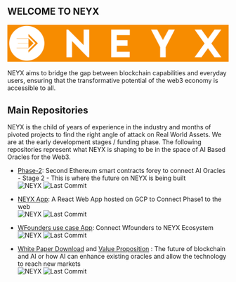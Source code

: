 ## WELCOME TO NEYX
![NEYX LOGO](https://github.com/NEYXHQ/.github/blob/main/LOGO-TEXT.jpg)

NEYX aims to bridge the gap between blockchain capabilities and everyday users, ensuring that the transformative potential of the web3 economy is accessible to all.

## Main Repositories
NEYX is the child of years of experience in the industry and months of pivoted projects to find the right angle of attack on Real World Assets. We are at the early development stages / funding phase. The following repositories represent what NEYX is shaping to be in the space of AI Based Oracles for the Web3.

* [Phase-2](https://github.com/NEYXHQ/phase2): Second Ethereum smart contracts forey to connect AI Oracles - Stage 2 - This is where the future on NEYX is being built
  <BR>![NEYX](https://img.shields.io/badge/NEYX-Development-orange)     ![Last Commit](https://img.shields.io/github/last-commit/NEYXHQ/phase2)

* [NEYX App](https://github.com/NEYXHQ/NEYXConnect): A React Web App hosted on GCP to Connect Phase1 to the web
  <BR>![NEYX](https://img.shields.io/badge/NEYX-Development-orange)     ![Last Commit](https://img.shields.io/github/last-commit/NEYXHQ/NEYXConnect)

* [WFounders use case App](https://github.com/NEYXHQ/WFoundersConnect): Connect Wfounders to NEYX Ecosystem
  <BR>![NEYX](https://img.shields.io/badge/NEYX-Development-orange)     ![Last Commit](https://img.shields.io/github/last-commit/NEYXHQ/WFoundersConnect)

* [White Paper Download](https://github.com/NEYXHQ/White-Paper/raw/main/NEYX-WhitePaper.pdf) and [Value Proposition](https://github.com/NEYXHQ/White-Paper/raw/main/NEYX-Value-Proposition.pdf) : The future of blockchain and AI or how AI can enhance existing oracles and allow the technology to reach new markets
  <BR>![NEYX](https://img.shields.io/badge/NEYX-Vision-orange)    ![Last Commit](https://img.shields.io/github/last-commit/NEYXHQ/Evaluation-Hub)



